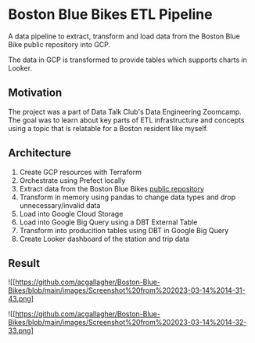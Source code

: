 # Boston Blue Bikes ETL Pipeline

A data pipeline to extract, transform and load data from the Boston Blue Bike public repository into GCP.

The data in GCP is transformed to provide tables which supports charts in Looker.

## Motivation

The project was a part of Data Talk Club's Data Engineering Zoomcamp. The goal was to learn about key parts of ETL infrastructure and concepts using a topic that is relatable for a Boston resident like myself. 

## Architecture

1. Create GCP resources with Terraform
2. Orchestrate using Prefect locally
3. Extract data from the Boston Blue Bikes [public repository](https://www.bluebikes.com/system-data)
4. Transform in memory using pandas to change data types and drop unnecessary/invalid data
5. Load into Google Cloud Storage
6. Load into Google Big Query using a DBT External Table
7. Transform into producition tables using DBT in Google Big Query
8. Create Looker dashboard of the station and trip data 

## Result

![[https://github.com/acgallagher/Boston-Blue-Bikes/blob/main/images/Screenshot%20from%202023-03-14%2014-31-43.png]

![[https://github.com/acgallagher/Boston-Blue-Bikes/blob/main/images/Screenshot%20from%202023-03-14%2014-32-33.png]